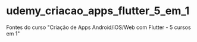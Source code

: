 # udemy_criacao_apps_flutter_5_em_1
Fontes do curso "Criação de Apps Android/iOS/Web com Flutter - 5 cursos em 1"
